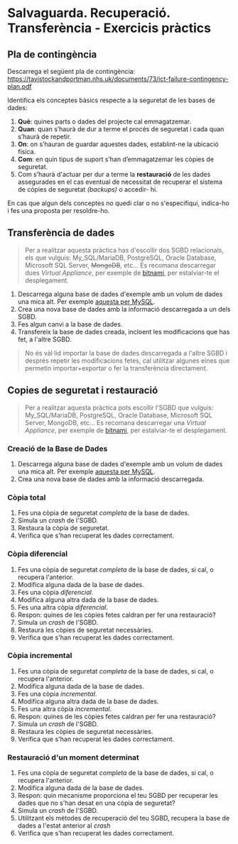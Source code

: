 Salvaguarda. Recuperació. Transferència - Exercicis pràctics
===================

Pla de contingència
----------------------

Descarrega el següent pla de contingència: https://tavistockandportman.nhs.uk/documents/73/ict-failure-contingency-plan.pdf

Identifica els conceptes bàsics respecte a la seguretat de les bases de dades:
1. **Què**: quines parts o dades del projecte cal emmagatzemar.
1. **Quan**: quan s’haurà de dur a terme el procés de seguretat i cada quan s’haurà
de repetir.
1. **On**: on s’hauran de guardar aquestes dades, establint-ne la ubicació física.
1. **Com**: en quin tipus de suport s’han d’emmagatzemar les còpies de seguretat.
1. Com s’haurà d'actuar per
dur a terme la **restauració** de les dades assegurades en el cas eventual de
necessitat de recuperar el sistema de còpies de seguretat *(backups)* o accedir-
hi.

En cas que algun dels conceptes no quedi clar o no s'especifiqui, indica-ho i fes una proposta per resoldre-ho.


Transferència de dades
-------------------------
> Per a realitzar aquesta pràctica has d'escollir dos SGBD relacionals, els que vulguis: My_SQL/MariaDB, PostgreSQL, Oracle Database, Microsoft SQL Server, ~~MongoDB~~, etc...
> Es recomana descarregar dues *Virtual Appliance*, per exemple de [bitnami](https://bitnami.com/stacks/database), per estalviar-te el desplegament.

1. Descarrega alguna base de dades d'exemple amb un volum de dades una mica alt. Per exemple [aquesta per MySQL](http://downloads.mysql.com/docs/world.sql.gz).
1. Crea una nova base de dades amb la informació descarregada a un dels SGBD.
1. Fes algun canvi a la base de dades.
1. Transfereix la base de dades creada, incloent les modificacions que has fet, a l'altre SGBD.

> No és vàl·lid importar la base de dades descarregada a l'altre SGBD i després repetir les modificacions fetes, cal utilitzar algunes eines que permetin importar+exportar o fer la transferència directament.


Copies de seguretat i restauració
-------------------------------
> Per a realitzar aquesta pràctica pots escollir l'SGBD que vulguis: My_SQL/MariaDB, PostgreSQL, Oracle Database, Microsoft SQL Server, MongoDB, etc...
> Es recomana descarregar una *Virtual Appliance*, per exemple de [bitnami](https://bitnami.com/stacks/database), per estalviar-te el desplegament.

### Creació de la Base de Dades

1. Descarrega alguna base de dades d'exemple amb un volum de dades una mica alt. Per exemple [aquesta per MySQL](http://downloads.mysql.com/docs/world.sql.gz).
1. Crea una nova base de dades amb la informació descarregada.

### Còpia total

1. Fes una còpia de seguretat *completa* de la base de dades.
1. Simula un *crash* de l'SGBD.
1. Restaura la còpia de seguretat.
1. Verifica que s'han recuperat les dades correctament.

### Còpia diferencial

1. Fes una còpia de seguretat *completa* de la base de dades, si cal, o recupera l'anterior.
1. Modifica alguna dada de la base de dades.
1. Fes una còpia *diferencial*.
1. Modifica alguna altra dada de la base de dades.
1. Fes una altra còpia *diferencial*.
1. Respon: quines de les còpies fetes caldran per fer una restauració?
1. Simula un *crash* de l'SGBD.
1. Restaura les còpies de seguretat necessàries.
1. Verifica que s'han recuperat les dades correctament.

### Còpia incremental

1. Fes una còpia de seguretat *completa* de la base de dades, si cal, o recupera l'anterior.
1. Modifica alguna dada de la base de dades.
1. Fes una còpia *incremental*.
1. Modifica alguna altra dada de la base de dades.
1. Fes una altra còpia *incremental*.
1. Respon: quines de les còpies fetes caldran per fer una restauració?
1. Simula un *crash* de l'SGBD.
1. Restaura les còpies de seguretat necessàries.
1. Verifica que s'han recuperat les dades correctament.

### Restauració d'un moment determinat

1. Fes una còpia de seguretat *completa* de la base de dades, si cal, o recupera l'anterior.
1. Modifica alguna dada de la base de dades.
1. Respon: quin mecanisme proporciona el teu SGBD per recuperar les dades que no s'han desat en una còpia de seguretat?
1. Simula un *crash* de l'SGBD.
1. Utilitzant els mètodes de recuperació del teu SGBD, recupera la base de dades a l'estat anterior al *crash*
1. Verifica que s'han recuperat les dades correctament.
